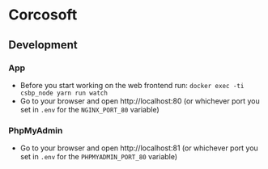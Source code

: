 # Corcosoft

## Development

### App

* Before you start working on the web frontend run: `docker exec -ti csbp_node yarn run watch`
* Go to your browser and open http://localhost:80 (or whichever port you set in `.env` for the `NGINX_PORT_80` variable)

### PhpMyAdmin

* Go to your browser and open http://localhost:81 (or whichever port you set in `.env` for the `PHPMYADMIN_PORT_80` variable)
